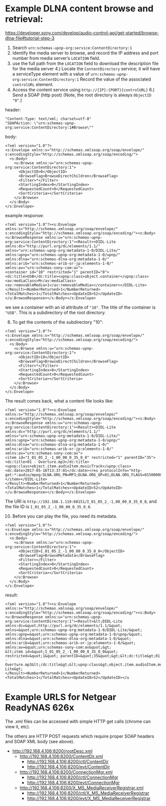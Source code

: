 
# Example DLNA content browse and retrieval:
https://developer.sony.com/develop/audio-control-api/get-started/browse-dlna-file#tutorial-step-3

1. Search    `urn:schemas-upnp-org:service:ContentDirectory:1`
2. Identify the media server to browse, and record the IP address and port number from media server’s `LOCATION` field.
3. use the full path from the `LOCATION` field to download the description file for the media server
4.) Locate the `ContentDirectory` service; it will have a serviceType element with a value of
    `urn:schemas-upnp-org:service:ContentDirectory:1`
    Record the value of the associated `controlURL` element.
5. Access the content service using `http://{IP}:{PORT}{controlURL}`
6.) Send a SOAP (http post) (Note, the root directory is always `ObjectID "0"`.)

header:
```
"Content-Type: text/xml; charset=utf-8"
"SOAPAction: \"urn:schemas-upnp-org:service:ContentDirectory:1#Browse\""
```

body:
```
<?xml version="1.0"?>
<s:Envelope xmlns:s="http://schemas.xmlsoap.org/soap/envelope/" s:encodingStyle="http://schemas.xmlsoap.org/soap/encoding/">
  <s:Body>
    <u:Browse xmlns:u="urn:schemas-upnp-org:service:ContentDirectory:1">
      <ObjectID>0</ObjectID>
      <BrowseFlag>BrowseDirectChildren</BrowseFlag>
      <Filter>*</Filter>
      <StartingIndex>0</StartingIndex>
      <RequestedCount>0</RequestedCount>
      <SortCriteria></SortCriteria>
    </u:Browse>
  </s:Body>
</s:Envelope>
```

example response:
```
<?xml version="1.0"?><s:Envelope xmlns:s="http://schemas.xmlsoap.org/soap/envelope/" s:encodingStyle="http://schemas.xmlsoap.org/soap/encoding/"><s:Body><u:BrowseResponse xmlns:u="urn:schemas-upnp-org:service:ContentDirectory:1"><Result><DIDL-Lite xmlns:dc="http://purl.org/dc/elements/1.1/"
xmlns="urn:schemas-upnp-org:metadata-1-0/DIDL-Lite/"
xmlns:upnp="urn:schemas-upnp-org:metadata-1-0/upnp/"
xmlns:dlna="urn:schemas-dlna-org:metadata-1-0/"
xmlns:arib="urn:schemas-arib-or-jp:elements-1-0/"
xmlns:av="urn:schemas-sony-com:av">
<container id="10" restricted="1" parentID="0"><dc:title>USB</dc:title><upnp:class>object.container</upnp:class><av:mediaClass>M</av:mediaClass><av:removableMedia>1</av:removableMedia></container></DIDL-Lite>
</Result><NumberReturned>1</NumberReturned><TotalMatches>1</TotalMatches><UpdateID>52</UpdateID></u:BrowseResponse></s:Body></s:Envelope>
```
we see a container with an id attribute of `"10"`. The title of the container is `"USB"`. This is a subdirectory of the root directory.

8. To get the contents of the subdirectory "10":
```
<?xml version="1.0"?>
<s:Envelope xmlns:s="http://schemas.xmlsoap.org/soap/envelope/" s:encodingStyle="http://schemas.xmlsoap.org/soap/encoding/">
  <s:Body>
    <u:Browse xmlns:u="urn:schemas-upnp-org:service:ContentDirectory:1">
      <ObjectID>10</ObjectID>
      <BrowseFlag>BrowseDirectChildren</BrowseFlag>
      <Filter>*</Filter>
      <StartingIndex>0</StartingIndex>
      <RequestedCount>0</RequestedCount>
      <SortCriteria></SortCriteria>
    </u:Browse>
  </s:Body>
</s:Envelope>
```

The result comes back, what a content file looks like:
```
<?xml version="1.0"?><s:Envelope xmlns:s="http://schemas.xmlsoap.org/soap/envelope/" s:encodingStyle="http://schemas.xmlsoap.org/soap/encoding/"><s:Body><u:BrowseResponse xmlns:u="urn:schemas-upnp-org:service:ContentDirectory:1"><Result><DIDL-Lite xmlns:dc="http://purl.org/dc/elements/1.1/"
xmlns="urn:schemas-upnp-org:metadata-1-0/DIDL-Lite/"
xmlns:upnp="urn:schemas-upnp-org:metadata-1-0/upnp/"
xmlns:dlna="urn:schemas-dlna-org:metadata-1-0/"
xmlns:arib="urn:schemas-arib-or-jp:elements-1-0/"
xmlns:av="urn:schemas-sony-com:av">
<item id="I_01_05_2_-1_00_00_0_35_0_0" restricted="1" parentID="35"><dc:title>01 - Overture.mp3</dc:title><upnp:class>object.item.audioItem.musicTrack</upnp:class><dc:date>2017-05-16T13:37:01</dc:date><res protocolInfo="http-get:*:audio/mpeg:DLNA.ORG_PN=MP3;DLNA.ORG_OP=01;DLNA.ORG_FLAGS=01500000000000000000000000000000">http://192.168.1.119:60151/I_01_05_2_-1_00_00_0_35_0_0</res></item></DIDL-Lite>
</Result><NumberReturned>1</NumberReturned><TotalMatches>1</TotalMatches><UpdateID>52</UpdateID></u:BrowseResponse></s:Body></s:Envelope>
```
The URI is `http://192.168.1.119:60151/I_01_05_2_-1_00_00_0_35_0_0`, and the file ID is `I_01_05_2_-1_00_00_0_35_0_0`.

10.  Before you can play the file, you need its metadata.
```
<?xml version="1.0"?>
<s:Envelope xmlns:s="http://schemas.xmlsoap.org/soap/envelope/" s:encodingStyle="http://schemas.xmlsoap.org/soap/encoding/">
  <s:Body>
    <u:Browse xmlns:u="urn:schemas-upnp-org:service:ContentDirectory:1">
      <ObjectID>I_01_05_2_-1_00_00_0_35_0_0</ObjectID>
      <BrowseFlag>BrowseMetadata</BrowseFlag>
      <Filter></Filter>
      <StartingIndex>0</StartingIndex>
      <RequestedCount>0</RequestedCount>
      <SortCriteria></SortCriteria>
    </u:Browse>
  </s:Body>
</s:Envelope>
```

result:
```
<?xml version="1.0"?><s:Envelope xmlns:s="http://schemas.xmlsoap.org/soap/envelope/" s:encodingStyle="http://schemas.xmlsoap.org/soap/encoding/"><s:Body><u:BrowseResponse xmlns:u="urn:schemas-upnp-org:service:ContentDirectory:1"><Result>&lt;DIDL-Lite xmlns:dc=&quot;http://purl.org/dc/elements/1.1/&quot;
xmlns=&quot;urn:schemas-upnp-org:metadata-1-0/DIDL-Lite/&quot;
xmlns:upnp=&quot;urn:schemas-upnp-org:metadata-1-0/upnp/&quot;
xmlns:dlna=&quot;urn:schemas-dlna-org:metadata-1-0/&quot;
xmlns:arib=&quot;urn:schemas-arib-or-jp:elements-1-0/&quot;
xmlns:av=&quot;urn:schemas-sony-com:av&quot;&gt;
&lt;item id=&quot;I_01_05_2_-1_00_00_0_35_0_0&quot; restricted=&quot;1&quot; parentID=&quot;35&quot;&gt;&lt;dc:title&gt;01 - Overture.mp3&lt;/dc:title&gt;&lt;upnp:class&gt;object.item.audioItem.musicTrack&lt;/upnp:class&gt;&lt;/item&gt;&lt;/DIDL-Lite&gt;
</Result><NumberReturned>1</NumberReturned><TotalMatches>1</TotalMatches><UpdateID>52</UpdateID></u
```

# Example URLS for Netgear ReadyNAS 626x
The .xml files can be accessed with simple HTTP get calls (chrome can view it, etc).

The others are HTTP POST requests which require proper SOAP headers and SOAP XML body (see above).

- http://192.168.4.106:8200/rootDesc.xml
  - http://192.168.4.106:8200/ContentDir.xml
    - http://192.168.4.106:8200/ctl/ContentDir
    - http://192.168.4.106:8200/evt/ContentDir
  - http://192.168.4.106:8200/ConnectionMgr.xml
    - http://192.168.4.106:8200/ctl/ConnectionMgr
    - http://192.168.4.106:8200/evt/ConnectionMgr
  - http://192.168.4.106:8200/X_MS_MediaReceiverRegistrar.xml
    - http://192.168.4.106:8200/ctl/X_MS_MediaReceiverRegistrar
    - http://192.168.4.106:8200/evt/X_MS_MediaReceiverRegistrar
